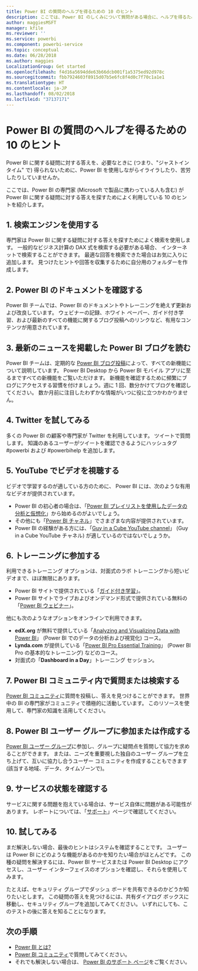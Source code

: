 ```yaml
---
title: Power BI の質問のヘルプを得るための 10 のヒント
description: ここでは、Power BI のしくみについて質問がある場合に、ヘルプを得るための 10 の方法を紹介します。
author: maggiesMSFT
manager: kfile
ms.reviewer: ''
ms.service: powerbi
ms.component: powerbi-service
ms.topic: conceptual
ms.date: 06/28/2018
ms.author: maggies
LocalizationGroup: Get started
ms.openlocfilehash: f4d16a5694dde63b66dcb001f1a5375ed92d978c
ms.sourcegitcommit: fbb7924603f8915d07b5e6fc8f4d0c7f70c1a1e1
ms.translationtype: HT
ms.contentlocale: ja-JP
ms.lasthandoff: 08/02/2018
ms.locfileid: "37137171"
---
```

# <a name="10-tips-for-getting-help-with-your-power-bi-questions"></a>Power BI の質問のヘルプを得るための 10 のヒント
Power BI に関する疑問に対する答えを、必要なときに (つまり、"ジャストインタイム" で) 得られないために、Power BI を使用しながらイライラしたり、苦労したりしていませんか。 

ここでは、Power BI の専門家 (Microsoft で製品に携わっている人も含む) が Power BI に関する疑問に対する答えを探すためによく利用している 10 のヒントを紹介します。

## <a name="1-use-a-search-engine"></a>1. 検索エンジンを使用する
専門家は Power BI に関する疑問に対する答えを探すためによく検索を使用します。 一般的なビジネス計算の DAX 式を検索する必要がある場合、 インターネットで検索することができます。 最適な回答を検索できた場合はお気に入りに追加します。 見つけたヒントや回答を収集するために自分用のフォルダーを作成します。


## <a name="2-check-the-power-bi-documentation"></a>2. Power BI のドキュメントを確認する
Power BI チームでは、Power BI のドキュメントやトレーニングを絶えず更新および改良しています。 ウェビナーの記録、ホワイト ペーパー、ガイド付き学習、および最新のすべての機能に関するブログ投稿へのリンクなど、有用なコンテンツが用意されています。

## <a name="3-read-the-power-bi-blog-for-the-latest-news"></a>3. 最新のニュースを掲載した Power BI ブログを読む
Power BI チームは、定期的な [Power BI ブログ投稿](https://powerbi.microsoft.com/blog/)によって、すべての新機能について説明しています。 Power BI Desktop から Power BI モバイル アプリに至るまですべての新機能をご覧いただけます。 新機能を確認するために頻繁にブログにアクセスする習慣を付けましょう。週に 1 回、数分かけてブログを確認してください。 数か月前に注目したわずかな情報がいつに役に立つかわかりません。

## <a name="4-try-twitter"></a>4. Twitter を試してみる
多くの Power BI の顧客や専門家が Twitter を利用しています。 ツイートで質問します。 知識のあるユーザーがツイートを確認できるようにハッシュタグ #powerbi および #powerbihelp を追加します。

## <a name="5-watch-videos-on-youtube"></a>5. YouTube でビデオを視聴する
ビデオで学習するのが適している方のために、 Power BI には、次のような有用なビデオが提供されています。

* Power BI の初心者の場合は、「[Power BI プレイリストを使用したデータの分析と仮想化](https://www.youtube.com/playlist?list=PL1N57mwBHtN0JFoKSR0n-tBkUJHeMP2cP)」から始めるのがよいでしょう。
* その他にも「[Power BI チャネル](https://www.youtube.com/user/mspowerbi/videos)」でさまざまな内容が提供されています。
* Power BI の経験がある方には、「[Guy in a Cube YouTube channel](https://www.youtube.com/channel/UCFp1vaKzpfvoGai0vE5VJ0w)」 (Guy in a Cube YouTube チャネル) が適しているのではないでしょうか。

## <a name="6-attend-training"></a>6. トレーニングに参加する
利用できるトレーニング オプションは、対面式のラボ トレーニングから短いビデオまで、ほぼ無限にあります。

* Power BI サイトで提供されている「[ガイド付き学習](guided-learning/gettingstarted.yml?tutorial-step=1)」。
* Power BI サイトでライブおよびオンデマンド形式で提供されている無料の「[Power BI ウェビナー](webinars.md)」。

他にも次のようなオプションをオンラインで利用できます。

* **edX.org** が無料で提供している「[Analyzing and Visualizing Data with Power BI](https://www.edx.org/course/analyzing-visualizing-data-power-bi-microsoft-dat207x-4)」 (Power BI でのデータの分析および視覚化) コース。
* **Lynda.com** が提供している「[Power BI Pro Essential Training](https://www.lynda.com/Power-BI-tutorials/Power-BI-Pro-Essential-Training/485820-2.html)」 (Power BI Pro の基本的なトレーニング) などのコース。
* 対面式の「**Dashboard in a Day**」トレーニング セッション。

## <a name="7-ask-or-search-in-the-power-bi-community"></a>7. Power BI コミュニティ内で質問または検索する
[Power BI コミュニティ](http://community.powerbi.com)に質問を投稿し、答えを見つけることができます。 世界中の BI の専門家がコミュニティで積極的に活動しています。 このリソースを使用して、専門家の知識を活用してください。

## <a name="8-join-or-create-a-power-bi-user-group"></a>8. Power BI ユーザー グループに参加または作成する
[Power BI ユーザー グループ](https://community.powerbi.com/t5/Power-BI-User-Groups/ct-p/Groups)に参加し、グループに疑問点を質問して協力を求めることができます。 または、ニーズを重要視した独自のユーザー グループを立ち上げて、互いに協力し合うユーザー コミュニティを作成することもできます (該当する地域、データ、タイムゾーンで)。

## <a name="9-check-the-service-status"></a>9. サービスの状態を確認する
サービスに関する問題を抱えている場合は、サービス自体に問題がある可能性があります。 レポートについては、「[サポート](https://powerbi.microsoft.com/support/)」ページで確認してください。

## <a name="10-just-try-it"></a>10. 試してみる
まだ解決しない場合、最後のヒントはシステムを確認することです。 ユーザーは Power BI にどのような機能があるのかを知りたい場合がほとんどです。 この種の疑問を解決するには、Power BI サービスまたは Power BI Desktop にアクセスし、ユーザー インターフェイスのオプションを確認し、それらを使用してみます。

たとえば、セキュリティ グループでダッシュ ボードを共有できるのかどうか知りたいとします。 この疑問の答えを見つけるには、共有ダイアログ ボックスに移動し、セキュリティ グループを追加してみてください。 いずれにしても、このテストの後に答えを知ることになります。

## <a name="next-steps"></a>次の手順
* [Power BI とは?](power-bi-overview.md)
* [Power BI コミュニティ](http://community.powerbi.com/)で質問してみてください。
* それでも解決しない場合は、 [Power BI のサポート ページ](https://powerbi.microsoft.com/support/)をご覧ください。
